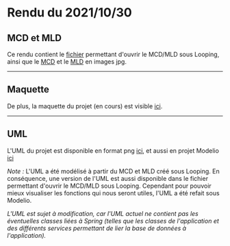 # Rendu du 2021/10/30

## MCD et MLD
Ce rendu contient le [fichier](Sans%20titre.loo) permettant d'ouvrir le MCD/MLD sous Looping, ainsi que le [MCD](MCD.png) et le [MLD](MLD.png) en images jpg.

---
## Maquette
De plus, la maquette du projet (en cours) est visible [ici](https://www.figma.com/file/un9vhlDOD075bUpPSiq4Rp/Projet-java?node-id=0%3A1).

---
## UML

L'UML du projet est disponible en format png [ici](UML.png), et aussi en projet Modelio [ici](ProjetWeb.zip)

*Note :* L'UML a été modélisé à partir du MCD et MLD créé sous Looping. En conséquence, une version de l'UML est aussi disponible dans le fichier permettant d'ouvrir le MCD/MLD sous Looping. Cependant pour pouvoir mieux visualiser les fonctions qui nous seront utiles, l'UML a été refait sous Modelio.

*L'UML est sujet à modification, car l'UML actuel ne contient pas les éventuelles classes liées à Spring (telles que les classes de l'application et des différents services permettant de lier la base de données à l'application).*